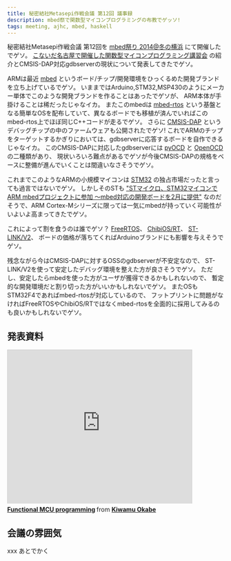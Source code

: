 ```yaml
---
title: 秘密結社Metasepi作戦会議 第12回 議事録
description: mbed祭で関数型マイコンプログラミングの布教でゲッソ!
tags: meeting, ajhc, mbed, haskell
---
```


秘密結社Metasepi作戦会議 第12回を
[mbed祭り 2014@冬の横浜](http://atnd.org/events/46135#comments)
にて開催したでゲソ。
[こないだ名古屋で開催した関数型マイコンプログラミング講習会](2014-01-05-mbed_fp_0.html)
の紹介とCMSIS-DAP対応gdbserverの現状について発表してきたでゲソ。

ARMは最近
[mbed](http://mbed.org/handbook/)
というボード/チップ/開発環境をひっくるめた開発ブランドを立ち上げているでゲソ。
いままではArduino,STM32,MSP430のようにメーカー単体でこのような開発ブランドを作ることはあったでゲソが、
ARM本体が手掛けることは稀だったじゃなイカ。
またこのmbedは
[mbed-rtos](https://github.com/mbedmicro/mbed)
という基盤となる簡単なOSを配布していて、異なるボードでも移植が済んでいればこのmbed-rtos上でほぼ同じC++コードが走るでゲソ。
さらに [CMSIS-DAP](https://github.com/mbedmicro/CMSIS-DAP) というデバッグチップの中のファームウェアも公開されたでゲソ!
これでARMのチップをターゲットするかぎりにおいては、gdbserverに応答するボードを自作できるじゃなイカ。
このCMSIS-DAPに対応したgdbserverには
[pyOCD](https://github.com/mbedmicro/pyOCD) と [OpenOCD](http://openocd.sourceforge.net/) の二種類があり、
現状いろいろ難点があるでゲソが今後CMSIS-DAPの規格をベースに整備が進んでいくことは間違いなさそうでゲソ。

これまでこのようなARMの小規模マイコンは
[STM32](http://www.st.com/web/jp/jp/catalog/mmc/FM141/SC1169)
の独占市場だったと言っても過言ではないでゲソ。
しかしそのSTも
["STマイクロ、STM32マイコンでARM mbedプロジェクトに参加 ～mbed対応の開発ボードを2月に提供"](http://pc.watch.impress.co.jp/docs/news/20131224_628778.html)
なのだそうで、ARM Cortex-Mシリーズに限っては一気にmbedが持っていく可能性がいよいよ高まってきたでゲソ。

これによって割を食うのは誰でゲソ？
[FreeRTOS](http://www.freertos.org/)、
[ChibiOS/RT](http://www.chibios.org/dokuwiki/doku.php)、
[ST-LINK/V2](http://www.st-japan.co.jp/web/jp/catalog/tools/PF251168)、
ボードの価格が落ちてくればArduinoブランドにも影響を与えそうでゲソ。

残念ながら今はCMSIS-DAPに対するOSSのgdbserverが不安定なので、
ST-LINK/V2を使って安定したデバッグ環境を整えた方が良さそうでゲソ。
ただし、安定したらmbedを使った方がユーザが獲得できるかもしれないので、
暫定的な開発環境だと割り切った方がいいかもしれないでゲソ。
またOSもSTM32F4であればmbed-rtosが対応しているので、
フットプリントに問題がなければFreeRTOSやChibiOS/RTではなくmbed-rtosを全面的に採用してみるのも良いかもしれないでゲソ。

## 発表資料

<iframe src="http://www.slideshare.net/slideshow/embed_code/30152773" width="427" height="356" frameborder="0" marginwidth="0" marginheight="0" scrolling="no" style="border:1px solid #CCC;border-width:1px 1px 0;margin-bottom:5px" allowfullscreen> </iframe> <div style="margin-bottom:5px"> <strong> <a href="https://www.slideshare.net/master_q/20140118-mbed-fest2014yokohama" title="Functional MCU programming" target="_blank">Functional MCU programming</a> </strong> from <strong><a href="http://www.slideshare.net/master_q" target="_blank">Kiwamu Okabe</a></strong> </div>

## 会議の雰囲気

xxx あとでかく
